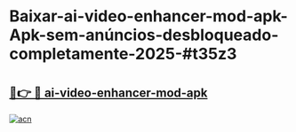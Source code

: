 # Baixar-ai-video-enhancer-mod-apk-Apk-sem-anúncios-desbloqueado-completamente-2025-#t35z3

# <h2><a href="https://ainizakaria.my?title=ai-video-enhancer-mod-apk&ref=24M">🔗👉 🔴 ai-video-enhancer-mod-apk</a></h2>

[![acn](https://github.com/user-attachments/assets/0f9c940e-d8b0-45ae-aac7-cd30a18b3e1c)](https://ainizakaria.my?title=ai-video-enhancer-mod-apk&ref=24M)

